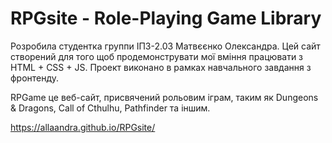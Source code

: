 # RPGsite - Role-Playing Game Library

Розробила студентка группи ІПЗ-2.03 Матвєєнко Олександра. 
Цей сайт створений для того щоб продемонструвати мої вміння працювати з HTML + CSS + JS.
Проект виконано в рамках навчального завдання з фронтенду.

RPGame це веб-сайт, присвячений рольовим іграм, таким як Dungeons & Dragons, Call of Cthulhu, Pathfinder та іншим.

https://allaandra.github.io/RPGsite/
